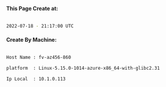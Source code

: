 
   
#### This Page Create at:

```bash

2022-07-18 - 21:17:00 UTC

```

#### Create By Machine:

```bash

Host Name : fv-az456-860

platform  : Linux-5.15.0-1014-azure-x86_64-with-glibc2.31

Ip Local  : 10.1.0.113

```

